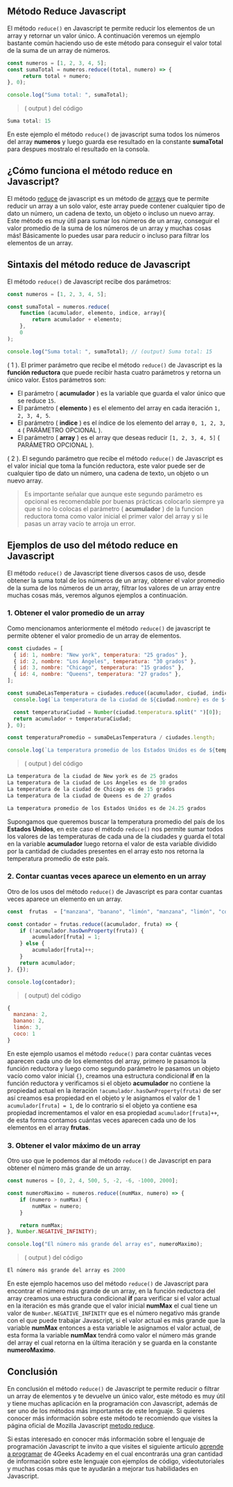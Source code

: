 ## Método Reduce Javascript

El método `reduce()` en Javascript te permite reducir los elementos de un array y retornar un valor único. A continuación veremos un ejemplo bastante común haciendo uso de este método 
para conseguir el valor total de la suma de un array de números.

```js
const numeros = [1, 2, 3, 4, 5];
const sumaTotal = numeros.reduce((total, numero) => {
     return total + numero;
}, 0);

console.log("Suma total: ", sumaTotal);
```
>  ( output ) del código
```js
Suma total: 15
```

En este ejemplo el método `reduce()` de javascript suma todos los números del array  **numeros** y luego guarda ese resultado en la constante **sumaTotal** para despues 
mostralo el resultado en la consola.

## ¿Cómo funciona el método reduce en Javascript?   

El método [reduce](https://developer.mozilla.org/es/docs/Web/JavaScript/Reference/Global_Objects/Array/reduce) de javascript es un método de [arrays](https://4geeks.com/es/lesson/array-arreglo-en-javascript) 
que te permite reducir un array a un solo valor, este array puede contener cualquier tipo de dato un número, un cadena de texto, un objeto o incluso un nuevo array. Este método es muy útil para sumar los números de un array, conseguir el valor promedio de la suma de los números de un array y muchas cosas más! Básicamente lo puedes usar para reducir o incluso para 
filtrar los elementos de un array.

## Sintaxis del método reduce de Javascript

El método `reduce()` de Javascript recibe dos  parámetros:

```js
const numeros = [1, 2, 3, 4, 5];  

const sumaTotal = numeros.reduce(
    function (acumulador, elemento, indice, array){
        return acumulador + elemento;
    }, 
    0
);

console.log("Suma total: ", sumaTotal); // (output) Suma total: 15
```


( 1 ). El primer parámetro que recibe el método `reduce()` de Javascript es la **función reductora** que puede recibir hasta cuatro parámetros y retorna un único valor. Estos parámetros son:
 - El parámetro ( **acumulador** ) es la variable que guarda el valor único que se reduce `15`.
 - El parámetro ( **elemento** ) es el elemento del array en cada iteración `1, 2, 3, 4, 5`.
 - El parámetro ( **indice** ) es el índice de los elemento del array `0, 1, 2, 3, 4` ( PARÁMETRO OPCIONAL ).
 - El parámetro ( **array** ) es el array que deseas reducir `[1, 2, 3, 4, 5]` ( PARÁMETRO OPCIONAL ).

( 2 ). El segundo parámetro que recibe el método `reduce()` de Javascript es el valor inicial que toma la función reductora, este valor puede ser de cualquier tipo de dato un número, una cadena de texto, un objeto o un nuevo array.  

> Es importante señalar que aunque este segundo parámetro es opcional es recomendable por buenas prácticas colocarlo siempre ya que si no lo colocas el parámetro ( **acumulador** ) de la funcion reductora toma como valor inicial el primer valor del array y si le pasas un array vacío te arroja un error.

## Ejemplos de uso del método reduce en Javascript

El método `reduce()` de Javascript tiene diversos casos de uso, desde obtener la suma total de los números de un array, obtener el valor promedio de la suma de los números de un array, 
filtrar los valores de un array entre muchas cosas más, veremos algunos ejemplos a continuación.

### 1. Obtener el valor promedio de un array

Como mencionamos anteriormente el método `reduce()` de javascript te permite obtener el valor promedio de un array de elementos.

```js 
const ciudades = [
  { id: 1, nombre: "New york", temperatura: "25 grados" },
  { id: 2, nombre: "Los Ángeles", temperatura: "30 grados" },
  { id: 3, nombre: "Chicago", temperatura: "15 grados" },
  { id: 4, nombre: "Queens", temperatura: "27 grados" },
];

const sumaDeLasTemperatura = ciudades.reduce((acumulador, ciudad, indice) => {
  console.log(`La temperatura de la ciudad de ${ciudad.nombre} es de ${ciudad.temperatura}`);

  const temperaturaCiudad = Number(ciudad.temperatura.split(" ")[0]);
  return acumulador + temperaturaCiudad;
}, 0);

const temperaturaPromedio = sumaDeLasTemperatura / ciudades.length;

console.log(`La temperatura promedio de los Estados Unidos es de ${temperaturaPromedio} grados`);
```
> ( output ) del código
```js
La temperatura de la ciudad de New york es de 25 grados
La temperatura de la ciudad de Los Ángeles es de 30 grados      
La temperatura de la ciudad de Chicago es de 15 grados
La temperatura de la ciudad de Queens es de 27 grados

La temperatura promedio de los Estados Unidos es de 24.25 grados
```

Supongamos que queremos buscar la temperatura promedio del país de los **Estados Unidos**, en este caso el método  `reduce()` nos permite sumar todos los valores de las temperaturas 
de cada una de la ciudades y guarda el total en la variable **acumulador** luego retorna el valor de esta variable dividido por la cantidad de ciudades presentes en el array esto 
nos retorna la temperatura promedio de este país.

### 2. Contar cuantas veces aparece un elemento en un array

Otro de los usos del método  `reduce()` de Javascript es para contar cuantas veces aparece un elemento en un array.

```js
const  frutas  = ["manzana", "banano", "limón", "manzana", "limón", "coco", "banano", "limón"];

const contador = frutas.reduce((acumulador, fruta) => {
    if (!acumulador.hasOwnProperty(fruta)) {
        acumulador[fruta] = 1;
    } else {
        acumulador[fruta]++;
    }
    return acumulador;
}, {});

console.log(contador);
```
> ( output) del código
```js
{ 
  manzana: 2, 
  banano: 2,  
  limón: 3, 
  coco: 1 
}
```

En este ejemplo usamos el método `reduce()` para contar cuántas veces aparecen cada uno de los elementos del array, primero le pasamos la función reductora y luego como segundo 
parámetro le pasamos un objeto vacío como valor inicial `{}`, creamos una estructura condicional **if** en la función reductora y verificamos si el objeto **acumulador** no contiene la 
propiedad actual en la iteración `!acumulador.hasOwnProperty(fruta)` de ser así creamos esa propiedad en el objeto y le asignamos el valor de 1 `acumulador[fruta] = 1`, de lo contrario 
si el objeto ya contiene esa propiedad incrementamos el valor en esa propiedad `acumulador[fruta]++`, de esta forma contamos cuántas veces aparecen cada uno de los elementos en el array **frutas**.

### 3. Obtener el valor máximo de un array

Otro uso que le podemos dar al método `reduce()` de Javascript en para obtener el número más grande de un array.

```js
const numeros = [0, 2, 4, 500, 5, -2, -6, -1000, 2000];

const numeroMaximo = numeros.reduce((numMax, numero) => {
    if (numero > numMax) {
        numMax = numero;
    }

    return numMax;
}, Number.NEGATIVE_INFINITY);

console.log("El número más grande del array es", numeroMaximo);
```
> ( output ) del código
```js
El número más grande del array es 2000
```

En este ejemplo hacemos uso del método `reduce()` de Javascript para encontrar el número más grande de un array, en la función reductora del array creamos una estructura condicional 
**if** para verificar si el valor actual en la iteración es más grande que el valor inicial **numMax** el cual tiene un valor de `Number.NEGATIVE_INFINITY` que es el número negativo más 
grande con el que puede trabajar Javascript, si el valor actual es más grande que la variable **numMax** entonces a esta variable le asignamos el valor actual, de esta forma la variable 
**numMax** tendrá como valor el número más grande del array el cual retorna en la última iteración y se guarda en la constante **numeroMaximo**.

## Conclusión

En conclusión el método `reduce()` de Javascript te permite reducir o filtrar un array de elementos y te devuelve un único valor, este método es muy útil y tiene muchas aplicación en la 
programación con Javascript, además de ser uno de los métodos más importantes de este lenguaje. Si quieres conocer más información sobre este método te recomiendo que visites 
la página oficial de Mozilla Javascript [metodo reduce](https://developer.mozilla.org/es/docs/Web/JavaScript/Reference/Global_Objects/Array/reduce).

Si estas interesado en conocer más información sobre el lenguaje de programación Javascript te invito a que visites el siguiente articulo [aprende a programar](https://4geeks.com/es/lesson/que-es-javascript-aprende-a-programar-en-javascript) 
de 4Geeks Academy en el cual encontrarás una gran cantidad de información sobre este lenguaje con ejemplos de código, videotutoriales y muchas cosas más que te ayudarán a mejorar tus 
habilidades en Javascript.
